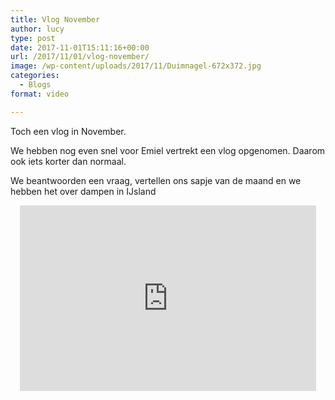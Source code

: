 ```yaml
---
title: Vlog November
author: lucy
type: post
date: 2017-11-01T15:11:16+00:00
url: /2017/11/01/vlog-november/
image: /wp-content/uploads/2017/11/Duimnagel-672x372.jpg
categories:
  - Blogs
format: video

---
```

Toch een vlog in November.
  
We hebben nog even snel voor Emiel vertrekt een vlog opgenomen. Daarom ook iets korter dan normaal.
  
We beantwoorden een vraag, vertellen ons sapje van de maand en we hebben het over dampen in IJsland

<span class="embed-youtube" style="text-align:center; display: block;"><iframe class='youtube-player' type='text/html' width='474' height='297' src='https://www.youtube.com/embed/9O9ikaJ3SoQ?version=3&#038;rel=1&#038;fs=1&#038;autohide=2&#038;showsearch=0&#038;showinfo=1&#038;iv_load_policy=1&#038;wmode=transparent' allowfullscreen='true' style='border:0;'></iframe></span>